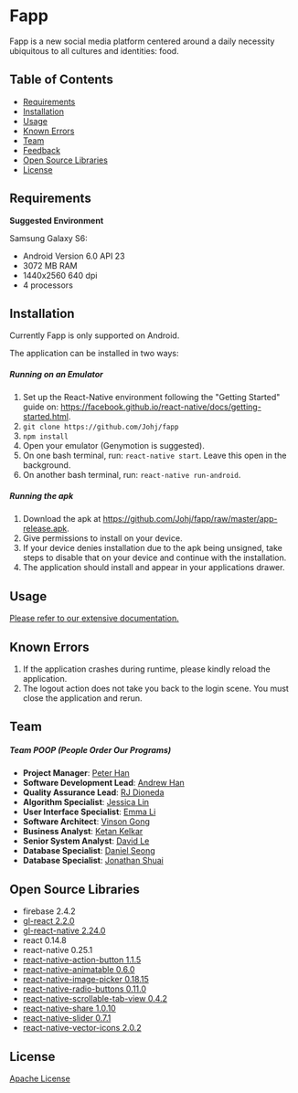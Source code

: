 # Fapp
Fapp is a new social media platform centered around a daily necessity ubiquitous to all cultures and identities: food.

## Table of Contents
 - [Requirements](#requirements)
 - [Installation](#installation)
 - [Usage](#usage)
 - [Known Errors](#known-errors)
 - [Team](#team)
 - [Feedback](#feedback)
 - [Open Source Libraries](#open-source-libraries)
 - [License](#license)

## Requirements
**Suggested Environment**

Samsung Galaxy S6:
 - Android Version 6.0 API 23
 - 3072 MB RAM
 - 1440x2560 640 dpi
 - 4 processors

## Installation
Currently Fapp is only supported on Android.

The application can be installed in two ways:

##### Running on an Emulator
1. Set up the React-Native environment following the "Getting Started" guide on: https://facebook.github.io/react-native/docs/getting-started.html.
2. `git clone https://github.com/Johj/fapp`
3. `npm install`
4. Open your emulator (Genymotion is suggested).
5. On one bash terminal, run: `react-native start`. Leave this open in the background.
6. On another bash terminal, run: `react-native run-android`.

##### Running the apk
1. Download the apk at https://github.com/Johj/fapp/raw/master/app-release.apk.
2. Give permissions to install on your device.
3. If your device denies installation due to the apk being unsigned, take steps to disable that on your device and continue with the installation.
4. The application should install and appear in your applications drawer.

## Usage
[Please refer to our extensive documentation.](https://github.com/Johj/fapp/tree/master/artifacts)

## Known Errors
1. If the application crashes during runtime, please kindly reload the application.
2. The logout action does not take you back to the login scene. You must close the application and rerun.

## Team

##### Team POOP (People Order Our Programs)
 - **Project Manager**: [Peter Han](https://github.com/Johj)
 - **Software Development Lead**: [Andrew Han](https://github.com/andrewthehan)
 - **Quality Assurance Lead**: [RJ Dioneda](https://github.com/dionedarj)
 - **Algorithm Specialist**: [Jessica Lin](https://github.com/jessicalin216)
 - **User Interface Specialist**: [Emma Li](https://github.com/emui1155665)
 - **Software Architect**: [Vinson Gong](https://github.com/vinsongong)
 - **Business Analyst**: [Ketan Kelkar](https://github.com/krkelkar)
 - **Senior System Analyst**: [David Le]()
 - **Database Specialist**: [Daniel Seong](https://github.com/thedseong)
 - **Database Specialist**: [Jonathan Shuai](https://github.com/jonathanshuai)

## Open Source Libraries
 - firebase 2.4.2
 - [gl-react 2.2.0](https://github.com/ProjectSeptemberInc/gl-react)
 - [gl-react-native 2.24.0](https://github.com/ProjectSeptemberInc/gl-react-native)
 - react 0.14.8
 - react-native 0.25.1
 - [react-native-action-button 1.1.5](https://github.com/mastermoo/react-native-action-button)
 - [react-native-animatable 0.6.0](https://github.com/oblador/react-native-animatable)
 - [react-native-image-picker 0.18.15](https://github.com/marcshilling/react-native-image-picker)
 - [react-native-radio-buttons 0.11.0](https://github.com/ArnaudRinquin/react-native-radio-buttons)
 - [react-native-scrollable-tab-view 0.4.2](https://github.com/skv-headless/react-native-scrollable-tab-view)
 - [react-native-share 1.0.10](https://github.com/EstebanFuentealba/react-native-share)
 - [react-native-slider 0.7.1](https://github.com/jeanregisser/react-native-slider)
 - [react-native-vector-icons 2.0.2](https://github.com/oblador/react-native-vector-icons)

## License
[Apache License](https://raw.githubusercontent.com/Johj/fapp/master/LICENSE)
